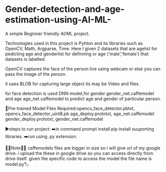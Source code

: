# Gender-detection-and-age-estimation-using-AI-ML-
A simple Beginner friendly AI/ML project.

Technologies used in this project is Pyhton and its libraries such as OpenCV, Math, Argparse, Time.
Here I given 2 datasets that are agelist for pedicting age and genderlist for definning or age ('male','female') that datasets is labelled.

OpenCV captures the face of the person live using webcam or else you can pass the image of the person.

it uses BLOB for capturing large object its may be Video and files. 

for face detection is used DNN model,for gender gender_net.caffemodel and age age_net.caffemodel to predict age and gender of particular person.

🛑Pre-trained Model Files Required:opencv_face_detector.pbtxt, opencv_face_detector_uint8.pb
age_deploy.prototxt, age_net.caffemodel
gender_deploy.prototxt, gender_net.caffemodel

▶️steps to run project: 
➡️in command prompt install pip install suuporting libraries.
➡️run using .py extension.


🛑🛑Note🛑🛑
caffemodels files are bigger in size so i will give  url of my google drive. i upload the these in google drive so you can access directly from drive itself. given the specific code to access the model
the file name is model.py🏷️

